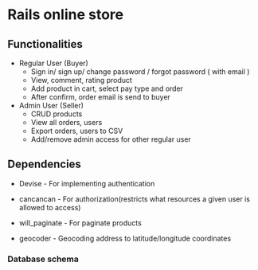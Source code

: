 # Rails online store

## Functionalities
- Regular User (Buyer)  
  - Sign in/ sign up/ change password / forgot password ( with email )  
  - View, comment, rating product  
  - Add product in cart, select pay type and order  
  - After confirm, order email is send to buyer  
- Admin User (Seller)  
  - CRUD products  
  - View all orders, users  
  - Export orders, users to CSV  
  - Add/remove admin access for other regular user  


## Dependencies

* Devise - For implementing authentication  

* cancancan - For authorization(restricts what resources a given user is allowed to access)  

* will_paginate - For paginate products  

* geocoder - Geocoding address to latitude/longitude coordinates  


### Database schema
